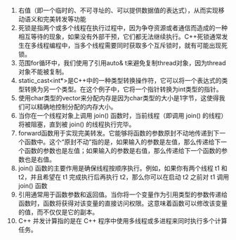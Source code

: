 1. 右值（即一个临时的、不可寻址的、可以提供数据值的表达式），从而实现移动语义和完美转发等功能
2. 死锁是指两个或多个线程在执行过程中，因为争夺资源或者通信而造成的一种相互等待的现象，如果没有外部干预，它们都无法继续执行。C++死锁通常发生在多线程编程中，当多个线程需要同时获取多个互斥锁时，就有可能出现死锁。
3. 范围for循环中，我们使用了引用auto& t来避免复制thread对象，因为thread对象不能被复制。
4. static_cast<int*>是C++中的一种类型转换操作符，它可以将一个表达式的类型转换为另一个类型。在这个例子中，它将一个指针转换为int类型的指针。
5. 使用char类型的vector来分配内存是因为char类型的大小是1字节，这使得我们可以精确地控制分配的内存大小。
6. 当你在一个线程对象上调用 join() 函数时，当前线程（即调用 join() 的线程）将被阻塞，直到被 join() 的线程执行完毕。
7. forward函数用于实现完美转发。它能够将函数的参数原封不动地传递到下一个函数中。这个“原封不动”指的是，如果输入的参数是左值，那么传递给下一个函数的参数也是左值；如果输入的参数是右值，那么传递给下一个函数的参数也是右值。
8. join() 函数的主要作用是确保线程按顺序执行。例如，如果你有两个线程 t1 和 t2，并且希望在 t1 完成执行后再执行 t2，那么你可以在启动 t2 之前对 t1 调用 join() 函数
9. 引用通常用于函数参数和返回值。当你将一个变量作为引用类型的参数传递给函数时，函数将获得对该变量的直接访问权限。这意味着函数可以修改该变量的值，而不仅仅是它的副本。
10. C++ 并发计算指的是在 C++ 程序中使用多线程或多进程来同时执行多个计算任务。
